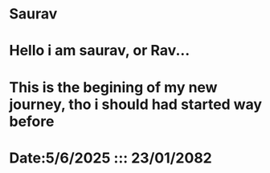 # Saurav
# Hello i am saurav, or Rav...
# This is the begining of my new journey, tho i should had started way before
# Date:5/6/2025 ::: 23/01/2082